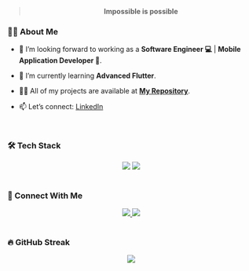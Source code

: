 > <p align="center"><b>Impossible is possible</b></p>

### 🙋‍♂️ About Me

- 🔭 I’m looking forward to working as a **Software Engineer 💻** | **Mobile Application Developer 📱**.

- 🌱 I’m currently learning **Advanced Flutter**.

- 👨‍💻 All of my projects are available at **[My Repository](https://github.com/AhmedEzz999?tab=repositories)**.
  
- 📫 Let’s connect: [LinkedIn](https://www.linkedin.com/in/ahmed-ezz-0395b6344/)

<br>

### 🛠 Tech Stack
<div align="center">
    <img src="https://skillicons.dev/icons?i=flutter,dart,firebase,supabase,github" />
    <img src="https://skillicons.dev/icons?i=androidstudio,vscode,figma,postman" /><br>
</div>

<br>


### 🤝 Connect With Me

<div align="center">
    <a href="https://www.linkedin.com/in/ahmed-ezz-0395b6344/" target="_blank">
        <img src="https://img.shields.io/badge/LinkedIn-0077B5?style=for-the-badge&logo=linkedin&logoColor=white" target="_blank" />
    </a>
  <a href="mailto:ahmedezz9877@gmail.com">
    <img src="https://img.shields.io/badge/Gmail-333333?style=for-the-badge&logo=gmail&logoColor=red" />
  </a>
</div>

<br>

### 🔥 GitHub Streak

<p align="center">
  <img src="https://streak-stats.demolab.com/?user=AhmedEzz999&theme=highcontrast"/> <!-- GitHub Streak -->
</p>
